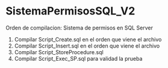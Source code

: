 # SistemaPermisosSQL_V2
Orden de compilacion: Sistema de permisos en SQL Server

1. Compilar Script_Create.sql en el orden que viene el archivo
2. Compilar Script_Insert.sql en el orden que viene el archivo
3. Compilar Script_StoreProcedure.sql
4. Compilar Script_Exec_SP.sql para validad la prueba
